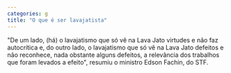 ```yaml
---
categories: g
title: "O que é ser lavajatista"
---
```

"De um lado, (há) o lavajatismo que só vê na Lava Jato virtudes e não faz autocrítica e, do outro lado, o lavajatismo que só vê na Lava Jato defeitos e não reconhece, nada obstante alguns defeitos, a relevância dos trabalhos que foram levados a efeito", resumiu o ministro Edson Fachin, do STF.